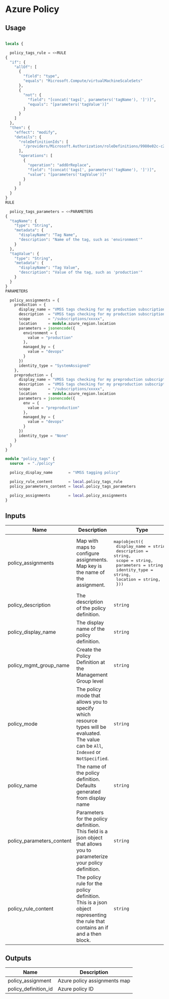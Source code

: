 # Azure Policy
## Usage

```terraform

locals {

  policy_tags_rule = <<RULE
{
  "if": {
    "allOf": [
      {
        "field": "type",
        "equals": "Microsoft.Compute/virtualMachineScaleSets"
      },
      {
        "not": {
          "field": "[concat('tags[', parameters('tagName'), ']')]",
          "equals": "[parameters('tagValue')]"
        }
      }
    ]
  },
  "then": {
    "effect": "modify",
    "details": {
      "roleDefinitionIds": [
        "/providers/Microsoft.Authorization/roleDefinitions/9980e02c-c2be-4d73-94e8-173b1dc7cf3c"
      ],
      "operations": [
        {
          "operation": "addOrReplace",
          "field": "[concat('tags[', parameters('tagName'), ']')]",
          "value": "[parameters('tagValue')]"
        }
      ]
    }
  }
}
RULE

  policy_tags_parameters = <<PARAMETERS
{
  "tagName": {
    "type": "String",
    "metadata": {
      "displayName": "Tag Name",
      "description": "Name of the tag, such as 'environment'"
    }
  },
  "tagValue": {
    "type": "String",
    "metadata": {
      "displayName": "Tag Value",
      "description": "Value of the tag, such as 'production'"
    }
  }
}
PARAMETERS

  policy_assignments = {
    production = {
      display_name = "VMSS tags checking for my production subscription"
      description  = "VMSS tags checking for my production subscription"
      scope        = "/subscriptions/xxxxx",
      location     = module.azure_region.location
      parameters = jsonencode({
        environment = {
          value = "production"
        },
        managed_by = {
          value = "devops"
        }
      })
      identity_type = "SystemAssigned"
    },
    preproduction = {
      display_name = "VMSS tags checking for my preproduction subscription"
      description  = "VMSS tags checking for my preproduction subscription"
      scope        = "/subscriptions/xxxxx",
      location     = module.azure_region.location
      parameters = jsonencode({
        env = {
          value = "preproduction"
        },
        managed_by = {
          value = "devops"
        }
      })
      identity_type = "None"
    }
  }
}

module "policy_tags" {
  source  = "./policy"

  policy_display_name       = "VMSS tagging policy"

  policy_rule_content       = local.policy_tags_rule
  policy_parameters_content = local.policy_tags_parameters

  policy_assignments        = local.policy_assignments
}


```


  ## Inputs

| Name | Description | Type | Default | Required |
|------|-------------|------|---------|:--------:|
| policy\_assignments | Map with maps to configure assignments. Map key is the name of the assignment. | <pre>map(object({<br>    display_name  = string,<br>    description   = string,<br>    scope         = string,<br>    parameters    = string,<br>    identity_type = string,<br>    location      = string,<br>  }))</pre> | n/a | yes |
| policy\_description | The description of the policy definition. | `string` | `""` | no |
| policy\_display\_name | The display name of the policy definition. | `string` | n/a | yes |
| policy\_mgmt\_group\_name | Create the Policy Definition at the Management Group level | `string` | `null` | no |
| policy\_mode | The policy mode that allows you to specify which resource types will be evaluated. The value can be `All`, `Indexed` or `NotSpecified`. | `string` | `"All"` | no |
| policy\_name | The name of the policy definition. Defaults generated from display name | `string` | `""` | no |
| policy\_parameters\_content | Parameters for the policy definition. This field is a json object that allows you to parameterize your policy definition. | `string` | n/a | yes |
| policy\_rule\_content | The policy rule for the policy definition. This is a json object representing the rule that contains an if and a then block. | `string` | n/a | yes |

## Outputs

| Name | Description |
|------|-------------|
| policy\_assignment | Azure policy assignments map |
| policy\_definition\_id | Azure policy ID |
